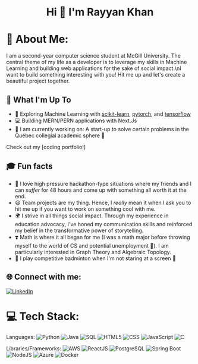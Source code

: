 <h1 align="center">Hi 👋 I'm Rayyan Khan</h1>

# 💫 About Me:
I am a second-year computer science student at McGill University. The central theme of my life as a developer is to leverage my skills in Machine Learning and building web applications for the sake of social impact.\nI want to build something interesting with you! Hit me up and let's create a beautiful project together. 

## 🚀 What I'm Up To

- 🤖 Exploring Machine Learning with [scikit-learn](https://scikit-learn.org/), [pytorch](https://pytorch.org/), and [tensorflow](https://www.tensorflow.org/)
- 💻 Building MERN/PERN applications with Next.Js
- 🎨 I am currently working on: A start-up to solve certain problems in the Québec collegial academic sphere 🤔

Check out my [coding portfolio!]

## 🎓 Fun facts

- 🥇 I love high pressure hackathon-type situations where my friends and I can *suffer* for 48 hours and come up with something all worth it at the end.
- 😃 Team projects are my thing. Hence, I *really* mean it when I ask you to hit me up if you want to work on something cool with me.
- 🌍 I strive in all things social impact. Through my experience in education advocacy, I've honed my communication skills and reinforced my belief in the transformative power of storytelling.
- ❣️ Math is where it all began for me (I was a math major before throwing myself to the world of CS and potential unemployment 🥶). I am particularly interested in Graph Theory and Algebraic Topology.
- 🏸 I play competitive badminton when I'm not staring at a screen 🤑

## 🌐 Connect with me:
[![LinkedIn](https://img.shields.io/badge/LinkedIn-%230077B5.svg?logo=linkedin&logoColor=white)](https://www.linkedin.com/in/rayyan-khan10/)

# 💻 Tech Stack:
Languages: 
![Python](https://img.shields.io/badge/python-%233776AB.svg?style=for-the-badge&logo=python&logoColor=white) 
![Java](https://img.shields.io/badge/java-%23ED8B00.svg?style=for-the-badge&logo=java&logoColor=white) 
![SQL](https://img.shields.io/badge/sql-%2307405e.svg?style=for-the-badge&logo=postgresql&logoColor=white) 
![HTML5](https://img.shields.io/badge/html5-%23E34F26.svg?style=for-the-badge&logo=html5&logoColor=white) 
![CSS](https://img.shields.io/badge/css-%231572B6.svg?style=for-the-badge&logo=css3&logoColor=white) 
![JavaScript](https://img.shields.io/badge/javascript-%23323330.svg?style=for-the-badge&logo=javascript&logoColor=%23F7DF1E) 
![C](https://img.shields.io/badge/C-00599C?style=for-the-badge&logo=c&logoColor=white) 

Libraries/Frameworks: 
![AWS](https://img.shields.io/badge/AWS-%23232F3E.svg?style=for-the-badge&logo=amazon-aws&logoColor=white) 
![ReactJS](https://img.shields.io/badge/react-%2320232a.svg?style=for-the-badge&logo=react&logoColor=%2361DAFB) 
![PostgreSQL](https://img.shields.io/badge/PostgreSQL-316192?style=for-the-badge&logo=postgresql&logoColor=white) 
![Spring Boot](https://img.shields.io/badge/Spring_Boot-F2F4F9?style=for-the-badge&logo=spring-boot) 
![NodeJS](https://img.shields.io/badge/node.js-6DA55F?style=for-the-badge&logo=node.js&logoColor=white) 
![Azure](https://img.shields.io/badge/Microsoft_Azure-0078D4?style=for-the-badge&logo=microsoft-azure&logoColor=white) 
![Docker](https://img.shields.io/badge/docker-%230db7ed.svg?style=for-the-badge&logo=docker&logoColor=white) 
